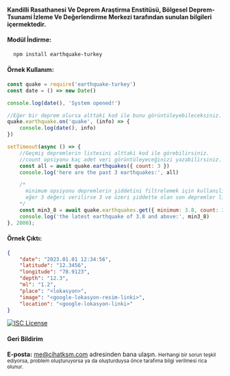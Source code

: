 #### Kandi̇lli̇ Rasathanesi̇ Ve Deprem Araştirma Ensti̇tüsü, Bölgesel Deprem-Tsunami̇ İzleme Ve Değerlendi̇rme Merkezi̇ tarafından sunulan bilgileri içermektedir.

#### Modül İndirme:

```bash
  npm install earthquake-turkey
```

#### Örnek Kullanım:
```js
const quake = require('earthquake-turkey')
const date = () => new Date()

console.log(date(), 'System opened!')

//Eğer bir deprem olursa alttaki kod ile bunu görüntüleyebileceksiniz.
quake.earthquake.on('quake', (info) => {
    console.log(date(), info)
})

setTimeout(async () => {
    //Geçmiş depremlerin listesini alttaki kod ile görebilirsiniz.
    //count opsiyonu kaç adet veri görüntüleyeceğinizi yazabilirsiniz.
    const all = await quake.earthquakes({ count: 3 })
    console.log('here are the past 3 earthquakes:', all)

    /*
      minimum opsiyonu depremlerin şiddetini filtrelemek için kullanılır, 
      eğer 3 değeri verilirse 3 ve üzeri şiddette olan son depremler listelenir.
    */
    const min3_8 = await quake.earthquakes.get({ minimum: 3.8, count: 3 })
    console.log('the latest earthquake of 3.8 and above:', min3_8)
}, 2000);
```

#### Örnek Çıktı:
```json
{
    "date": "2023.01.01 12:34:56",
    "latitude": "12.3456",
    "longitude": "78.9123",
    "depth": "12.3",
    "ml": "1.2",
    "place": "<lokasyon>",
    "image": "<google-lokasyon-resim-linki>",
    "location": "<google-lokasyon-linki>"
}
```

[![ISC License](https://img.shields.io/badge/License-ISC-green.svg)](https://choosealicense.com/licenses/isc/)

#### Geri Bildirim

**E-posta:** me@cihatksm.com adresinden bana ulaşın.
<small>
Herhangi bir sorun teşkil ediyorsa, problem oluşturuyorsa ya da oluşturduysa önce tarafıma bilgi verilmesi rica olunur.
</small>